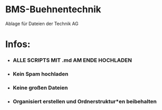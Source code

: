 # BMS-Buehnentechnik
Ablage für Dateien der Technik AG

# Infos: 
- ### ALLE SCRIPTS MIT .md AM ENDE HOCHLADEN
- ### Kein Spam hochladen
- ### Keine großen Dateien
- ### Organisiert erstellen und Ordnerstruktur*en beibehalten
